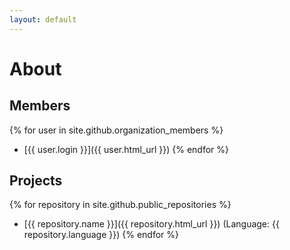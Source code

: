 ```yaml
---
layout: default
---
```

# About


## Members
{% for user in site.github.organization_members %}
  * [{{ user.login }}]({{ user.html_url }})
{% endfor %}

## Projects
{% for repository in site.github.public_repositories %}
  * [{{ repository.name }}]({{ repository.html_url }}) (Language: {{ repository.language }})
{% endfor %}


<script>
{% for repository in site.github.public_repositories %}
   console.log({{ repository }})
{% endfor %}
 
</script>
